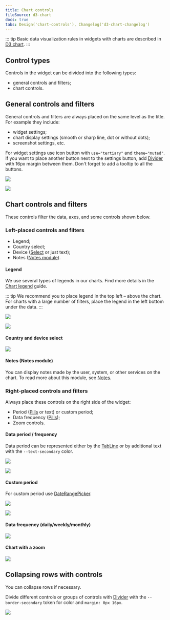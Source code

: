 ```yaml
---
title: Chart controls
fileSource: d3-chart
docs: true
tabs: Design('chart-controls'), Changelog('d3-chart-changelog')
---
```


::: tip
Basic data visualization rules in widgets with charts are described in [D3 chart](/data-display/d3-chart/d3-chart).
:::

## Control types

Controls in the widget can be divided into the following types:

- general controls and filters;
- chart controls.

## General controls and filters

General controls and filters are always placed on the same level as the title. For example they include:

- widget settings;
- chart display settings (smooth or sharp line, dot or without dots);
- screenshot settings, etc.

For widget settings use icon button with `use="tertiary"` and `theme="muted"`. If you want to place another button next to the settings button, add [Divider](/components/divider/divider) with 16px margin between them. Don't forget to add a tooltip to all the buttons.

![](static/settings.png)

![](static/settings-on.png)

## Chart controls and filters

These controls filter the data, axes, and some controls shown below.

### Left-placed controls and filters

- Legend;
- Country select;
- Device ([Select](/components/select/select) or just text);
- Notes ([Notes module](/data-display/notes/notes)).

#### Legend

We use several types of legends in our charts. Find more details in the [Chart legend](/data-display/chart-legend/chart-legend) guide.

::: tip
We recommend you to place legend in the top left – above the chart. For charts with a large number of filters, place the legend in the left bottom under the data.
:::

![](static/legend-top.png)

![](static/legend-bottom.png)

#### Country and device select

![](static/select.png)

#### Notes (Notes module)

You can display notes made by the user, system, or other services on the chart. To read more about this module, see [Notes](/data-display/notes/notes).

### Right-placed controls and filters

Always place these controls on the right side of the widget:

- Period ([Pills](/components/pills/pills) or text) or custom period;
- Data frequency ([Pills](/components/pills/pills));
- Zoom controls.

#### Data period / frequency

Data period can be represented either by the [TabLine](/components/tab-line/tab-line) or by additional text with the `--text-secondary` color.

![](static/period-1.png)

![](static/period-2.png)

#### Custom period

For custom period use [DateRangePicker](/components/date-picker/date-picker#a3d75b).

![](static/period-custom.png)

![](static/custom.png)

#### Data frequency (daily/weekly/monthly)

![](static/period-1.png)

#### Chart with a zoom

![](static/zoom.png)

## Collapsing rows with controls

You can collapse rows if necessary.

Divide different controls or groups of controls with [Divider](/components/divider/divider) with the `--border-secondary` token for color and `margin: 0px 16px`.

![](static/widget-yes-no.png)

